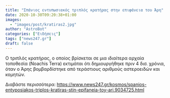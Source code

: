 ```yaml
---
title: "Σπάνιος εντυπωσιακός τριπλός κρατήρας στην επιφάνεια του Άρη"
date: 2020-10-30T09:20:38+01:00
images:
  - "images/post/kratiras2.jpg"
author: "AstroBot"
categories: ["Ειδήσεις"]
tags: ["news247.gr"]
draft: false
---
```


Ο τριπλός κρατήρας, ο οποίος βρίσκεται σε μια ιδιαίτερα αρχαία τοποθεσία (Noachis Terra) εκτιμάται ότι δημιουργήθηκε πριν 4 δισ. χρόνια, όταν ο Άρης βομβαρδίστηκε από τεράστιους αριθμούς αστεροειδών και κομητών. 

Διαβάστε περισσότερα: https://www.news247.gr/kosmos/spanios-entyposiakos-triplos-kratiras-stin-epifaneia-toy-ari.9034725.html
